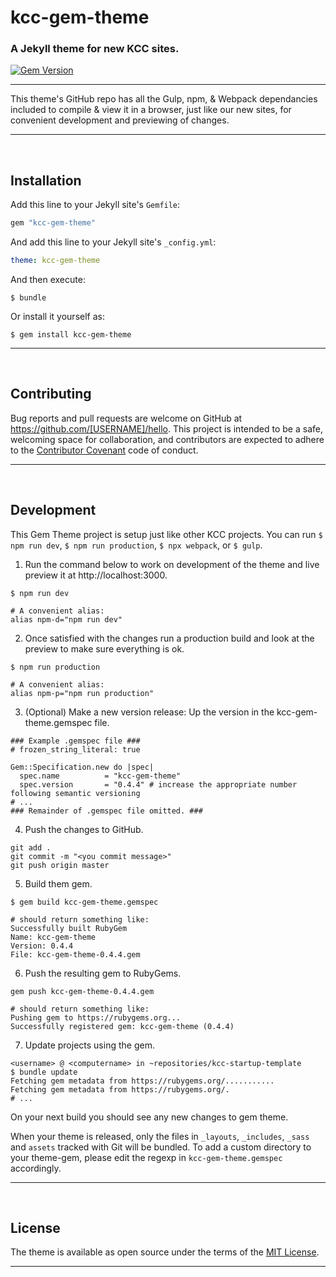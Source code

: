 # kcc-gem-theme

### A Jekyll theme for new KCC sites.

[![Gem Version](https://badge.fury.io/rb/kcc-gem-theme.svg)](https://badge.fury.io/rb/kcc-gem-theme)

---

This theme's GitHub repo has all the Gulp, npm, & Webpack dependancies included to compile & view it in a browser, just like our new sites, for convenient development and previewing of changes.

---

<br>

## Installation

Add this line to your Jekyll site's `Gemfile`:

```ruby
gem "kcc-gem-theme"
```

And add this line to your Jekyll site's `_config.yml`:

```yaml
theme: kcc-gem-theme
```

And then execute:

    $ bundle

Or install it yourself as:

    $ gem install kcc-gem-theme


---

<br>

## Contributing

Bug reports and pull requests are welcome on GitHub at https://github.com/[USERNAME]/hello. This project is intended to be a safe, welcoming space for collaboration, and contributors are expected to adhere to the [Contributor Covenant](http://contributor-covenant.org) code of conduct.

---

<br>

## Development

This Gem Theme project is setup just like other KCC projects. You can run `$ npm run dev`, `$ npm run production`, `$ npx webpack`, or `$ gulp`.

1. Run the command below to work on development of the theme and live preview it at http://localhost:3000.

```shell
$ npm run dev

# A convenient alias:
alias npm-d="npm run dev"
```

2. Once satisfied with the changes run a production build and look at the preview to make sure everything is ok.

```shell
$ npm run production

# A convenient alias:
alias npm-p="npm run production"
```

3. (Optional) Make a new version release: Up the version in the kcc-gem-theme.gemspec file.

```shell
### Example .gemspec file ###
# frozen_string_literal: true

Gem::Specification.new do |spec|
  spec.name          = "kcc-gem-theme"
  spec.version       = "0.4.4" # increase the appropriate number following semantic versioning
# ...
### Remainder of .gemspec file omitted. ###
```

4. Push the changes to GitHub.

```shell
git add .
git commit -m "<you commit message>"
git push origin master
```

5. Build them gem.

```shell
$ gem build kcc-gem-theme.gemspec

# should return something like:
Successfully built RubyGem
Name: kcc-gem-theme
Version: 0.4.4
File: kcc-gem-theme-0.4.4.gem
```

6. Push the resulting gem to RubyGems.

```shell
gem push kcc-gem-theme-0.4.4.gem

# should return something like:
Pushing gem to https://rubygems.org...
Successfully registered gem: kcc-gem-theme (0.4.4)
```

7. Update projects using the gem.

```shell
<username> @ <computername> in ~repositories/kcc-startup-template
$ bundle update
Fetching gem metadata from https://rubygems.org/...........
Fetching gem metadata from https://rubygems.org/.
# ...
```

On your next build you should see any new changes to gem theme.

When your theme is released, only the files in `_layouts`, `_includes`, `_sass` and `assets` tracked with Git will be bundled.
To add a custom directory to your theme-gem, please edit the regexp in `kcc-gem-theme.gemspec` accordingly.

---

<br>

## License

The theme is available as open source under the terms of the [MIT License](https://opensource.org/licenses/MIT).

---

